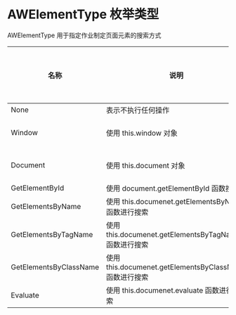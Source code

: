 # AWElementType 枚举类型

AWElementType 用于指定作业制定页面元素的搜索方式

|名称|说明|需要附加值|备注|
|-|-|-|-|
|None|表示不执行任何操作|
|Window|使用 this.window 对象|否|DOM 文档中的 window 对象, 如果是 iframe, 则使用 contentWindow|
|Document|使用 this.document 对象|否|DOM 文档中的 document 对象, 如果是 iframe, 则使用 contentWindow.document|
|GetElementById|使用 document.getElementById 函数搜索|是|
|GetElementsByName|使用 this.documenet.getElementsByName 函数进行搜索|是|
|GetElementsByTagName|使用 this.documenet.getElementsByTagName 函数进行搜索|是|
|GetElementsByClassName|使用 this.documenet.getElementsByClassName 函数进行搜索|是|
|Evaluate|使用 this.documenet.evaluate 函数进行搜索|是|